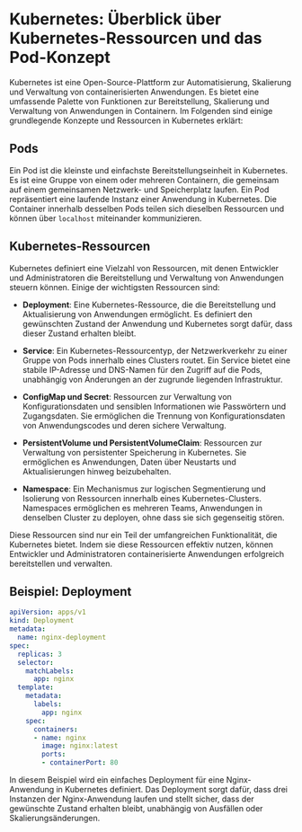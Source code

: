 # Kubernetes: Überblick über Kubernetes-Ressourcen und das Pod-Konzept

Kubernetes ist eine Open-Source-Plattform zur Automatisierung, Skalierung und Verwaltung von containerisierten Anwendungen. Es bietet eine umfassende Palette von Funktionen zur Bereitstellung, Skalierung und Verwaltung von Anwendungen in Containern. Im Folgenden sind einige grundlegende Konzepte und Ressourcen in Kubernetes erklärt:

## Pods

Ein Pod ist die kleinste und einfachste Bereitstellungseinheit in Kubernetes. Es ist eine Gruppe von einem oder mehreren Containern, die gemeinsam auf einem gemeinsamen Netzwerk- und Speicherplatz laufen. Ein Pod repräsentiert eine laufende Instanz einer Anwendung in Kubernetes. Die Container innerhalb desselben Pods teilen sich dieselben Ressourcen und können über `localhost` miteinander kommunizieren.

## Kubernetes-Ressourcen

Kubernetes definiert eine Vielzahl von Ressourcen, mit denen Entwickler und Administratoren die Bereitstellung und Verwaltung von Anwendungen steuern können. Einige der wichtigsten Ressourcen sind:

- **Deployment**: Eine Kubernetes-Ressource, die die Bereitstellung und Aktualisierung von Anwendungen ermöglicht. Es definiert den gewünschten Zustand der Anwendung und Kubernetes sorgt dafür, dass dieser Zustand erhalten bleibt.

- **Service**: Ein Kubernetes-Ressourcentyp, der Netzwerkverkehr zu einer Gruppe von Pods innerhalb eines Clusters routet. Ein Service bietet eine stabile IP-Adresse und DNS-Namen für den Zugriff auf die Pods, unabhängig von Änderungen an der zugrunde liegenden Infrastruktur.

- **ConfigMap und Secret**: Ressourcen zur Verwaltung von Konfigurationsdaten und sensiblen Informationen wie Passwörtern und Zugangsdaten. Sie ermöglichen die Trennung von Konfigurationsdaten von Anwendungscodes und deren sichere Verwaltung.

- **PersistentVolume und PersistentVolumeClaim**: Ressourcen zur Verwaltung von persistenter Speicherung in Kubernetes. Sie ermöglichen es Anwendungen, Daten über Neustarts und Aktualisierungen hinweg beizubehalten.

- **Namespace**: Ein Mechanismus zur logischen Segmentierung und Isolierung von Ressourcen innerhalb eines Kubernetes-Clusters. Namespaces ermöglichen es mehreren Teams, Anwendungen in denselben Cluster zu deployen, ohne dass sie sich gegenseitig stören.

Diese Ressourcen sind nur ein Teil der umfangreichen Funktionalität, die Kubernetes bietet. Indem sie diese Ressourcen effektiv nutzen, können Entwickler und Administratoren containerisierte Anwendungen erfolgreich bereitstellen und verwalten.

## Beispiel: Deployment

```yaml
apiVersion: apps/v1
kind: Deployment
metadata:
  name: nginx-deployment
spec:
  replicas: 3
  selector:
    matchLabels:
      app: nginx
  template:
    metadata:
      labels:
        app: nginx
    spec:
      containers:
      - name: nginx
        image: nginx:latest
        ports:
        - containerPort: 80
```

In diesem Beispiel wird ein einfaches Deployment für eine Nginx-Anwendung in Kubernetes definiert. Das Deployment sorgt dafür, dass drei Instanzen der Nginx-Anwendung laufen und stellt sicher, dass der gewünschte Zustand erhalten bleibt, unabhängig von Ausfällen oder Skalierungsänderungen.